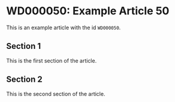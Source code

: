 # WD000050: Example Article 50

This is an example article with the id `WD000050`.

## Section 1

This is the first section of the article.

## Section 2

This is the second section of the article.
